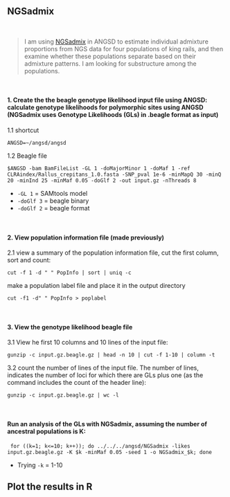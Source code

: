 ## NGSadmix
&nbsp;
> I am using [NGSadmix](http://www.popgen.dk/software/index.php/NgsAdmixTutorial) in ANGSD to estimate individual admixture proportions from NGS data for  four populations of king rails, and then examine whether these populations separate based on their admixture patterns. I am looking for substructure among the populations.

&nbsp;
&nbsp;
#### 1. Create the the beagle genotype likelihood input file using ANGSD: calculate genotype likelihoods for polymorphic sites using ANGSD (NGSadmix uses Genotype Likelihoods (GLs) in .beagle format as input)
1.1 shortcut
```
ANGSD=~/angsd/angsd
```
1.2 Beagle file
```
$ANGSD -bam BamFileList -GL 1 -doMajorMinor 1 -doMaf 1 -ref CLRAindex/Rallus_crepitans_1.0.fasta -SNP_pval 1e-6 -minMapQ 30 -minQ 20 -minInd 25 -minMaf 0.05 -doGlf 2 -out input.gz -nThreads 8
```
- `-GL 1` = SAMtools model
- `-doGlf 3` = beagle binary
- `-doGlf 2` = beagle format

&nbsp;
&nbsp;

#### 2. View population information file (made previously)
2.1 view a summary of the population information file, cut the first column, sort and count:
```
cut -f 1 -d " " PopInfo | sort | uniq -c
```
make a population label file and place it in the output directory
```
cut -f1 -d" " PopInfo > poplabel
```
&nbsp;
&nbsp;
#### 3. View the genotype likelihood beagle file

3.1 View he first 10 columns and 10 lines of the input file:
```
gunzip -c input.gz.beagle.gz | head -n 10 | cut -f 1-10 | column -t
```
3.2 count the number of lines of the input file. The number of lines, indicates the number of loci for which there are GLs plus one (as the command includes the count of the header line):
```
gunzip -c input.gz.beagle.gz | wc -l
```
&nbsp;
&nbsp;


#### Run an analysis of the GLs with NGSadmix, assuming the number of ancestral populations is K:
```
 for ((k=1; k<=10; k++)); do ../../../angsd/NGSadmix -likes input.gz.beagle.gz -K $k -minMaf 0.05 -seed 1 -o NGSadmix_$k; done
```
- Trying `-k` = 1-10
&nbsp;
&nbsp;
## Plot the results in R
